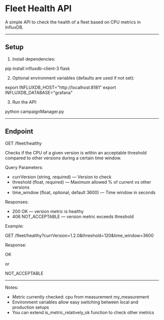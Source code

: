 # Fleet Health API

A simple API to check the health of a fleet based on CPU metrics in InfluxDB.

---

## Setup

1. Install dependencies:

pip install influxdb-client-3 flask

2. Optional environment variables (defaults are used if not set):

export INFLUXDB_HOST="http://localhost:8181"
export INFLUXDB_DATABASE="grafana"

3. Run the API:

python campaignManager.py

---

## Endpoint

GET /fleet/healthy

Checks if the CPU of a given version is within an acceptable threshold compared to other versions during a certain time window.

Query Parameters:

- currVersion (string, required) — Version to check
- threshold (float, required) — Maximum allowed % of current vs other versions
- time_window (float, optional, default 3600) — Time window in seconds

Responses:

- 200 OK — version metric is healthy
- 406 NOT_ACCEPTABLE — version metric exceeds threshold

Example:

GET /fleet/healthy?currVersion=1.2.0&threshold=120&time_window=3600

Response:

OK

or

NOT_ACCEPTABLE

---

Notes:

- Metric currently checked: cpu from measurement my_measurement
- Environment variables allow easy switching between local and production setups
- You can extend is_metric_relatively_ok function to check other metrics
